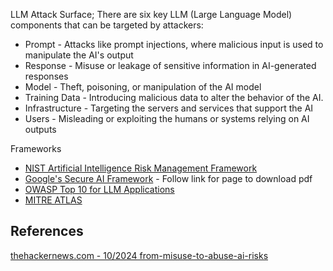 
LLM Attack Surface; There are six key LLM (Large Language Model) components that can be targeted by attackers:
- Prompt - Attacks like prompt injections, where malicious input is used to manipulate the AI's output
- Response - Misuse or leakage of sensitive information in AI-generated responses
- Model - Theft, poisoning, or manipulation of the AI model
- Training Data - Introducing malicious data to alter the behavior of the AI.
- Infrastructure - Targeting the servers and services that support the AI
- Users - Misleading or exploiting the humans or systems relying on AI outputs

Frameworks
- [NIST Artificial Intelligence Risk Management Framework](https://www.nist.gov/itl/ai-risk-management-framework)
- [Google's Secure AI Framework](https://safety.google/cybersecurity-advancements/saif/) - Follow link for page to download pdf
- [OWASP Top 10 for LLM Applications](https://genai.owasp.org/llm-top-10/) 
- [MITRE ATLAS](https://atlas.mitre.org/matrices/ATLAS)


## References

[thehackernews.com - 10/2024 from-misuse-to-abuse-ai-risks](https://thehackernews.com/2024/10/from-misuse-to-abuse-ai-risks-and.html)
